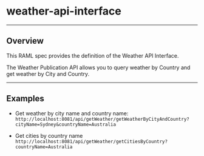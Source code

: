 # weather-api-interface

--------
Overview
--------
This RAML spec provides the definition of the Weather API Interface.

The Weather Publication API allows you to query weather by Country and get weather by City and Country.

--------
Examples
----------
- Get weather by city name and country name:
  `http://localhost:8081/api/getWeather/getWeatherByCityAndCountry?cityName=Sydney&countryName=Australia`

- Get cities by country name
  `http://localhost:8081/api/getWeather/getCitiesByCountry?countryName=Australia`
